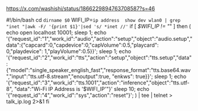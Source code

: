 https://x.com/washishi/status/1866229894763708587?s=46

#!/bin/bash
cd `dirname $0`
WIFI_IP=`ip address  show dev wlan0 | grep "inet "|awk -F/ '{print $1}'|sed 's/ *inet //'`
if [ _$WIFI_IP != "_" ]
  then
( echo open localhost 10001;
  sleep 1;
  echo '{"request_id":"1","work_id":"audio","action":"setup","object":"audio.setup","data":{"capcard":0,"capdevice":0,"capVolume":0.5,"playcard": 0,"playdevice": 1,"playVolume":0.5}}';
  sleep 1;
  echo '{"request_id":"2","work_id":"tts","action":"setup","object":"tts.setup","data":{"model":"single_speaker_english_fast","response_format":"tts.base64.wav","input":"tts.utf-8.stream","enoutput":true, "enkws": true}}';
  sleep 1;
  echo '{"request_id":"3","work_id":"tts.1001","action":"inference","object":"tts.utf-8", "data":"Wi-Fi IP Address is '$WIFI_IP'"}'
  sleep 10;
  echo '{"request_id":"4","work_id":"sys","action":"reset"}';
) | tee | telnet > talk_ip.log 2>&1
fi
